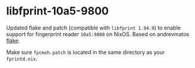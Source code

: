 # libfprint-10a5-9800
Updated flake and patch (compatible with `libfprint 1.94.9`) to enable support for fingerprint reader `10a5:9800` on NixOS. Based on andrevmatos [flake](https://github.com/NixOS/nixpkgs/issues/324624#issuecomment-2692141032).  
  
Make sure `fpcmoh.patch` is located in the same directory as your `fprintd.nix`.
